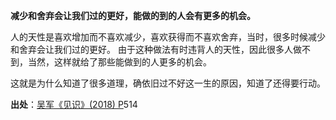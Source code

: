 **减少和舍弃会让我们过的更好，能做的到的人会有更多的机会。**

人的天性是喜欢增加而不喜欢减少，喜欢获得而不喜欢舍弃，当时，很多时候减少和舍弃会让我们过的更好。 
由于这种做法有时违背人的天性，因此很多人做不到，当然，这样就给了那些能做到的人更多的机会。

这就是为什么知道了很多道理，确依旧过不好这一生的原因，知道了还得要行动。

**出处**：[吴军《见识》(2018) P](zotero://select/library/items/PNMNFNK2)514


